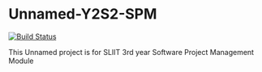 # Unnamed-Y2S2-SPM
[![Build Status](https://travis-ci.org/SLIITGroupWork/InternEvaluation-Y3S2-SPM.svg?branch=master)](https://travis-ci.org/SLIITGroupWork/InternEvaluation-Y3S2-SPM)

This Unnamed project is for SLIIT 3rd year Software Project Management Module
